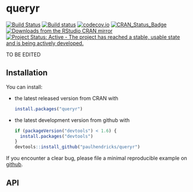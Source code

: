 <!-- README.md is generated from README.Rmd. Please edit that file -->
queryr
======

[![Build Status](https://travis-ci.org/paulhendricks/queryr.png?branch=master)](https://travis-ci.org/paulhendricks/queryr) [![Build status](https://ci.appveyor.com/api/projects/status/78uv9bj95a7a366c/branch/master?svg=true)](https://ci.appveyor.com/project/paulhendricks/queryr/branch/master) [![codecov.io](http://codecov.io/github/paulhendricks/queryr/coverage.svg?branch=master)](http://codecov.io/github/paulhendricks/queryr?branch=master) [![CRAN\_Status\_Badge](http://www.r-pkg.org/badges/version/queryr)](http://cran.r-project.org/package=queryr) [![Downloads from the RStudio CRAN mirror](http://cranlogs.r-pkg.org/badges/queryr)](http://cran.rstudio.com/package=queryr) [![Project Status: Active - The project has reached a stable, usable state and is being actively developed.](http://www.repostatus.org/badges/0.1.0/active.svg)](http://www.repostatus.org/#active)

TO BE EDITED

Installation
------------

You can install:

-   the latest released version from CRAN with

    ``` r
    install.packages("queryr")
    ```

-   the latest development version from github with

    ``` r
    if (packageVersion("devtools") < 1.6) {
      install.packages("devtools")
    }
    devtools::install_github("paulhendricks/queryr")
    ```

If you encounter a clear bug, please file a minimal reproducible example on [github](https://github.com/paulhendricks/queryr/issues).

API
---
